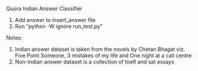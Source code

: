 Quora Indian Answer Classifier <br/>

1. Add answer to insert_answer file <br/>
2. Run "python -W ignore run_test.py" <br/>

Notes:<br/>
1. Indian answer dataset is taken from the novels by Chetan Bhagat viz. Five Point Someone, 3 mistakes of my life and One night at a call centre <br/>
2. Non-Indian answer dataset is a collection of toefl and sat essays <br/>

